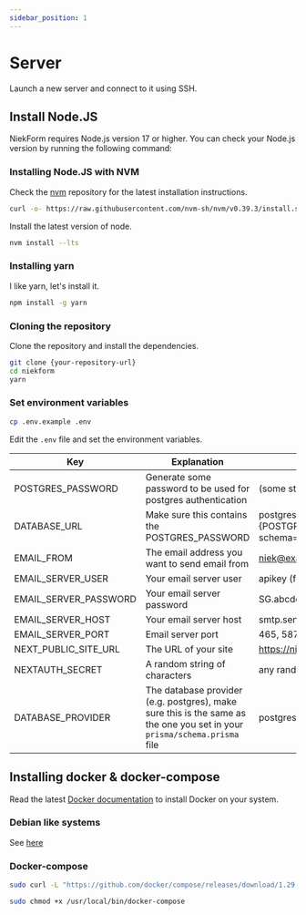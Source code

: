 ```yaml
---
sidebar_position: 1
---
```


# Server

Launch a new server and connect to it using SSH.

## Install Node.JS

NiekForm requires Node.js version 17 or higher. You can check your Node.js version by running the following command:

### Installing Node.JS with NVM

Check the [nvm](https://github.com/nvm-sh/nvm) repository for the latest installation instructions.

```bash
curl -o- https://raw.githubusercontent.com/nvm-sh/nvm/v0.39.3/install.sh | bash
```

Install the latest version of node.

```bash
nvm install --lts
```

### Installing yarn

I like yarn, let's install it.

```bash
npm install -g yarn
```

### Cloning the repository

Clone the repository and install the dependencies.

```bash
git clone {your-repository-url}
cd niekform
yarn
```

### Set environment variables

```bash
cp .env.example .env
```

Edit the `.env` file and set the environment variables.

| Key | Explanation | Example |
| --- | --- | --- |
| POSTGRES_PASSWORD | Generate some password to be used for postgres authentication | (some string) |
| DATABASE_URL | Make sure this contains the POSTGRES_PASSWORD | postgresql://niekform:{POSTGRES_PASSWORD}@localhost:5432/niekform?schema=public |
| EMAIL_FROM | The email address you want to send email from | niek@example.com |
| EMAIL_SERVER_USER | Your email server user | apikey (for sendgrid) |
| EMAIL_SERVER_PASSWORD | Your email server password | SG.abcdefghijklmnopqrstuvwxyz |
| EMAIL_SERVER_HOST | Your email server host | smtp.sendgrid.net |
| EMAIL_SERVER_PORT | Email server port | 465, 587 |
| NEXT_PUBLIC_SITE_URL | The URL of your site | https://niekform.vercel.app |
| NEXTAUTH_SECRET | A random string of characters | any random string |
| DATABASE_PROVIDER | The database provider (e.g. postgres), make sure this is the same as the one you set in your `prisma/schema.prisma` file | postgres/mysql |

## Installing docker & docker-compose

Read the latest [Docker documentation](https://docs.docker.com/get-docker/) to install Docker on your system.

### Debian like systems

See [here](https://docs.docker.com/engine/install/debian/)

### Docker-compose

```bash
sudo curl -L "https://github.com/docker/compose/releases/download/1.29.2/docker-compose-$(uname -s)-$(uname -m)" -o /usr/local/bin/docker-compose
```

```bash
sudo chmod +x /usr/local/bin/docker-compose
```
